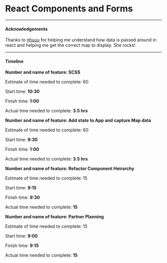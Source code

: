 # React Components and Forms

---

#### Acknowledgements
Thanks to [nhuuu](https://github.com/nhuuu) for helping me understand how data is passed around in react and helping me get the correct map to display.  She rocks!

---

#### Timeline

**Number and name of feature: SCSS**

Estimate of time needed to complete: 60

Start time: **10:30**

Finish time: **1:00**

Actual time needed to complete: **3.5 hrs**

**Number and name of feature: Add state to App and capture Map data**

Estimate of time needed to complete: 60

Start time: **9:30**

Finish time: **1:00**

Actual time needed to complete: **3.5 hrs**

**Number and name of feature: Refactor Component Heirarchy**

Estimate of time needed to complete: 15

Start time: **9:15**

Finish time: **9:30**

Actual time needed to complete: **15**

**Number and name of feature: Partner Planning**

Estimate of time needed to complete: 15

Start time: **9:00**

Finish time: **9:15**

Actual time needed to complete: **15**
